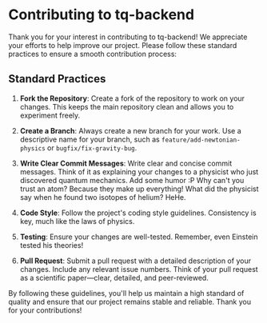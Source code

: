 # Contributing to tq-backend

Thank you for your interest in contributing to tq-backend! We appreciate your efforts to help improve our project. Please follow these standard practices to ensure a smooth contribution process:

## Standard Practices

1. **Fork the Repository**: Create a fork of the repository to work on your changes. This keeps the main repository clean and allows you to experiment freely.

2. **Create a Branch**: Always create a new branch for your work. Use a descriptive name for your branch, such as `feature/add-newtonian-physics` or `bugfix/fix-gravity-bug`.

3. **Write Clear Commit Messages**: Write clear and concise commit messages. Think of it as explaining your changes to a physicist who just discovered quantum mechanics. 
Add some humor :P 
Why can't you trust an atom? Because they make up everything!
What did the physicist say when he found two isotopes of helium? HeHe.

1. **Code Style**: Follow the project's coding style guidelines. Consistency is key, much like the laws of physics.

2. **Testing**: Ensure your changes are well-tested. Remember, even Einstein tested his theories!

3. **Pull Request**: Submit a pull request with a detailed description of your changes. Include any relevant issue numbers. Think of your pull request as a scientific paper—clear, detailed, and peer-reviewed.

By following these guidelines, you'll help us maintain a high standard of quality and ensure that our project remains stable and reliable. Thank you for your contributions!
